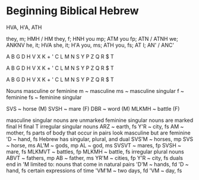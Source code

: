 # Beginning Biblical Hebrew


HVA, H'A, ATH


they, m; HMH / HM
they, f; HNH
you mp; ATM
you fp; ATN / ATNH
we; ANKNV
he, it; HVA
she, it; H'A
you, ms; ATH
you, fs; AT
I; AN' / ANC'


A B G D  H V X
K + ' C  L M N
S Y P Z  Q R $ T


A B G D  H V X
K + ' C  L M N
S Y P Z  Q R $ T

A B G D  H V X
K + ' C  L M N
S Y P Z  Q R $ T


Nouns
  masculine or feminine
    m ~ masculine
    ms ~ masculine singular
    f ~ feminine
    fs ~ feminine singular

  SVS ~ horse (M)
  SVSH ~ mare (F)
  DBR ~ word (M)
  MLKMH ~ battle (F)

  masculine singular nouns are unmarked
  feminine singular nouns are marked 
    final H
    final T
  irregular singular nouns
    ARZ ~ earth, fs
    Y'R ~ city, fs
    AM ~ mother, fs
  parts of body that occur in pairs look masculine but are feminine
    'D ~ hand, fs
  Hebrew has singular, plural, and dual
    SVS'M ~ horses, mp
    SVS ~ horse, ms
    AL'M ~ gods, mp
    AL ~ god, ms
    SVSVT ~ mares, fp
    SVSH ~ mare, fs
    MLKMVT ~ battles, fp
    MLKMH ~ battle, fs
  irregular plural nouns
    ABVT ~ fathers, mp
    AB ~ father, ms
    YR'M ~ cities, fp
    Y'R ~ city, fs
  duals
    end in 'M
    limited to:
      nouns that come in natural pairs
        'D'M ~ hands, fd
        'D ~ hand, fs
      certain expressions of time
        'VM'M ~ two days, fd
        'VM ~ day, fs